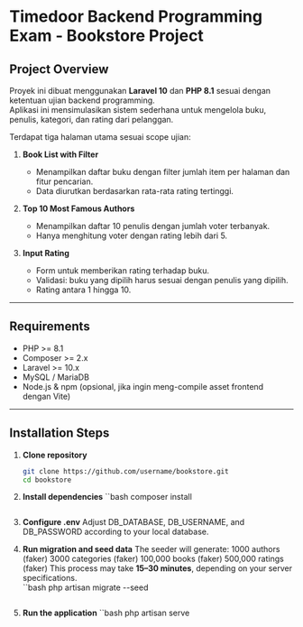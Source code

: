 # Timedoor Backend Programming Exam - Bookstore Project

## Project Overview

Proyek ini dibuat menggunakan **Laravel 10** dan **PHP 8.1** sesuai dengan ketentuan ujian backend programming.  
Aplikasi ini mensimulasikan sistem sederhana untuk mengelola buku, penulis, kategori, dan rating dari pelanggan.

Terdapat tiga halaman utama sesuai scope ujian:

1. **Book List with Filter**

    - Menampilkan daftar buku dengan filter jumlah item per halaman dan fitur pencarian.
    - Data diurutkan berdasarkan rata-rata rating tertinggi.

2. **Top 10 Most Famous Authors**

    - Menampilkan daftar 10 penulis dengan jumlah voter terbanyak.
    - Hanya menghitung voter dengan rating lebih dari 5.

3. **Input Rating**
    - Form untuk memberikan rating terhadap buku.
    - Validasi: buku yang dipilih harus sesuai dengan penulis yang dipilih.
    - Rating antara 1 hingga 10.

---

## Requirements

-   PHP >= 8.1
-   Composer >= 2.x
-   Laravel >= 10.x
-   MySQL / MariaDB
-   Node.js & npm (opsional, jika ingin meng-compile asset frontend dengan Vite)

---

## Installation Steps

1. **Clone repository**

    ```bash
    git clone https://github.com/username/bookstore.git
    cd bookstore

    ```

2. **Install dependencies**
   ``bash
   composer install
   ```

3. **Configure .env**
   Adjust DB_DATABASE, DB_USERNAME, and DB_PASSWORD according to your local database.

4. **Run migration and seed data**
   The seeder will generate:
   1000 authors (faker)
   3000 categories (faker)
   100,000 books (faker)
   500,000 ratings (faker)
   This process may take **15–30 minutes**, depending on your server specifications.  
   ``bash
   php artisan migrate --seed
   ```

5. **Run the application**
   ``bash
   php artisan serve
   ```
